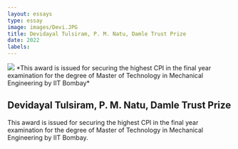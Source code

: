 ```yaml
---
layout: essays  
type: essay
image: images/Devi.JPG
title: Devidayal Tulsiram, P. M. Natu, Damle Trust Prize
date: 2022 
labels:
---
```


<img class="ui image" src="{{ site.baseurl }}/images/Devi.JPG ">
*This award is issued for securing the highest CPI in the final year examination for the degree of Master of Technology in Mechanical Engineering by IIT Bombay*


## Devidayal Tulsiram, P. M. Natu, Damle Trust Prize
This award is issued for securing the highest CPI in the final year examination for the degree of Master of Technology in Mechanical Engineering by IIT Bombay.
